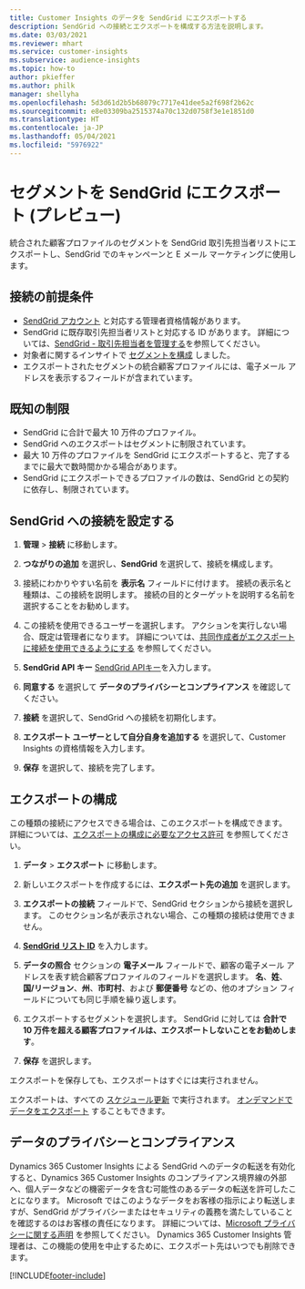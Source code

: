 ```yaml
---
title: Customer Insights のデータを SendGrid にエクスポートする
description: SendGrid への接続とエクスポートを構成する方法を説明します。
ms.date: 03/03/2021
ms.reviewer: mhart
ms.service: customer-insights
ms.subservice: audience-insights
ms.topic: how-to
author: pkieffer
ms.author: philk
manager: shellyha
ms.openlocfilehash: 5d3d61d2b5b68079c7717e41dee5a2f698f2b62c
ms.sourcegitcommit: e8e03309ba2515374a70c132d0758f3e1e1851d0
ms.translationtype: HT
ms.contentlocale: ja-JP
ms.lasthandoff: 05/04/2021
ms.locfileid: "5976922"
---
```

# <a name="export-segments-to-sendgrid-preview"></a>セグメントを SendGrid にエクスポート (プレビュー)

統合された顧客プロファイルのセグメントを SendGrid 取引先担当者リストにエクスポートし、SendGrid でのキャンペーンと E メール マーケティングに使用します。 

## <a name="prerequisites-for-a-connection"></a>接続の前提条件

-   [SendGrid アカウント](https://sendgrid.com/) と対応する管理者資格情報があります。
-   SendGrid に既存取引先担当者リストと対応する ID があります。 詳細については、[SendGrid - 取引先担当者を管理する](https://sendgrid.com/docs/ui/managing-contacts/create-and-manage-contacts/#manage-contacts)を参照してください。
-   対象者に関するインサイトで [セグメントを構成](segments.md) しました。
-   エクスポートされたセグメントの統合顧客プロファイルには、電子メール アドレスを表示するフィールドが含まれています。

## <a name="known-limitations"></a>既知の制限

- SendGrid に合計で最大 10 万件のプロファイル。
- SendGrid へのエクスポートはセグメントに制限されています。
- 最大 10 万件のプロファイルを SendGrid にエクスポートすると、完了するまでに最大で数時間かかる場合があります。 
- SendGrid にエクスポートできるプロファイルの数は、SendGrid との契約に依存し、制限されています。

## <a name="set-up-connection-to-sendgrid"></a>SendGrid への接続を設定する

1. **管理** > **接続** に移動します。

1. **つながりの追加** を選択し、**SendGrid** を選択して、接続を構成します。

1. 接続にわかりやすい名前を **表示名** フィールドに付けます。 接続の表示名と種類は、この接続を説明します。 接続の目的とターゲットを説明する名前を選択することをお勧めします。

1. この接続を使用できるユーザーを選択します。 アクションを実行しない場合、既定は管理者になります。 詳細については、[共同作成者がエクスポートに接続を使用できるようにする](connections.md#allow-contributors-to-use-a-connection-for-exports) を参照してください。

1. **SendGrid API キー** [SendGrid APIキー](https://sendgrid.com/docs/ui/account-and-settings/api-keys/)を入力します。

1. **同意する** を選択して **データのプライバシーとコンプライアンス** を確認してください。

1. **接続** を選択して、SendGrid への接続を初期化します。

1. **エクスポート ユーザーとして自分自身を追加する** を選択して、Customer Insights の資格情報を入力します。

1. **保存** を選択して、接続を完了します。

## <a name="configure-an-export"></a>エクスポートの構成

この種類の接続にアクセスできる場合は、このエクスポートを構成できます。 詳細については、[エクスポートの構成に必要なアクセス許可](export-destinations.md#set-up-a-new-export) を参照してください。

1. **データ** > **エクスポート** に移動します。

1. 新しいエクスポートを作成するには、**エクスポート先の追加** を選択します。

1. **エクスポートの接続** フィールドで、SendGrid セクションから接続を選択します。 このセクション名が表示されない場合、この種類の接続は使用できません。

1. **[SendGrid リスト ID](https://sendgrid.com/docs/ui/managing-contacts/create-and-manage-contacts/#manage-contacts)** を入力します。

1. **データの照合** セクションの **電子メール** フィールドで、顧客の電子メール アドレスを表す統合顧客プロファイルのフィールドを選択します。 **名**、**姓**、**国/リージョン**、**州**、**市町村**、および **郵便番号** などの、他のオプション フィールドについても同じ手順を繰り返します。

1. エクスポートするセグメントを選択します。 SendGrid に対しては **合計で 10 万件を超える顧客プロファイルは、エクスポートしないことをお勧めします**。 

1. **保存** を選択します。

エクスポートを保存しても、エクスポートはすぐには実行されません。

エクスポートは、すべての [スケジュール更新](system.md#schedule-tab) で実行されます。 [オンデマンドでデータをエクスポート](export-destinations.md#run-exports-on-demand) することもできます。 

## <a name="data-privacy-and-compliance"></a>データのプライバシーとコンプライアンス

Dynamics 365 Customer Insights による SendGrid へのデータの転送を有効化すると、Dynamics 365 Customer Insights のコンプライアンス境界線の外部へ、個人データなどの機密データを含む可能性のあるデータの転送を許可したことになります。 Microsoft ではこのようなデータをお客様の指示により転送しますが、SendGrid がプライバシーまたはセキュリティの義務を満たしていることを確認するのはお客様の責任になります。 詳細については、[Microsoft プライバシーに関する声明](https://go.microsoft.com/fwlink/?linkid=396732) を参照してください。
Dynamics 365 Customer Insights 管理者は、この機能の使用を中止するために、エクスポート先はいつでも削除できます。


[!INCLUDE[footer-include](../includes/footer-banner.md)]